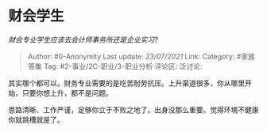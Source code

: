 # 财会学生
*财会专业学生应该去会计师事务所还是企业实习?*

> Author: #0-Anonymity
> Last update: *23/07/2021*
> Link:
> Category: #家族答集
> Tag: #2-事业/2C-职业/3-职业分析
> 评论区:
> 泛讨论:

其实哪个都可以。财务专业需要的是吃苦耐劳抗压。上升渠道很多，你从哪里开始，只要你想上升，都不是问题。

思路清晰、工作严谨，足够你立于不败之地了。出身没那么重要。觉得环境不健康你就跳槽就是了。
